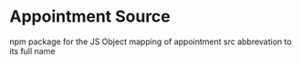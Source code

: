 # Appointment Source
npm package for the JS Object mapping of appointment src abbrevation to its full name